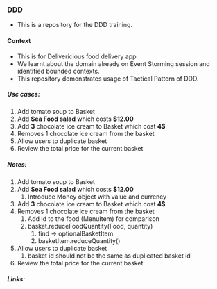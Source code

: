 ### DDD 

- This is a repository for the DDD training.

#### Context
- This is for Delivericious food delivery app
- We learnt about the domain already on Event Storming session and identified bounded contexts. 
- This repository demonstrates usage of Tactical Pattern of DDD. 

##### Use cases: 
1. Add  tomato soup to Basket
2. Add **Sea Food salad** which costs **$12.00**
3. Add **3** chocolate ice cream to Basket which cost **4$**
4. Removes 1 chocolate ice cream from the basket
5. Allow users to duplicate basket
6. Review the total price for the current basket

##### Notes:
1. Add  tomato soup to Basket
2. Add **Sea Food salad** which costs **$12.00**
    1. Introduce Money object with value and currency
3. Add **3** chocolate ice cream to Basket which cost **4$**
4. Removes 1 chocolate ice cream from the basket
    1. Add id to the food (MenuItem) for comparison
    2. basket.reduceFoodQuantity(Food, quantity)
        1. find -> optionalBasketItem
        2. basketItem.reduceQuantity()
5. Allow users to duplicate basket
    1. basket id should not be the same as duplicated basket id
6. Review the total price for the current basket

##### Links: 
